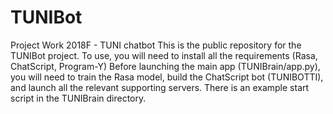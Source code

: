 # TUNIBot
Project Work 2018F - TUNI chatbot
This is the public repository for the TUNIBot project.
To use, you will need to install all the requirements (Rasa, ChatScript, Program-Y)
Before launching the main app (TUNIBrain/app.py), you will need to train the Rasa 
model, build the ChatScript bot (TUNIBOTTI), and launch all the relevant supporting 
servers. There is an example start script in the TUNIBrain directory.
